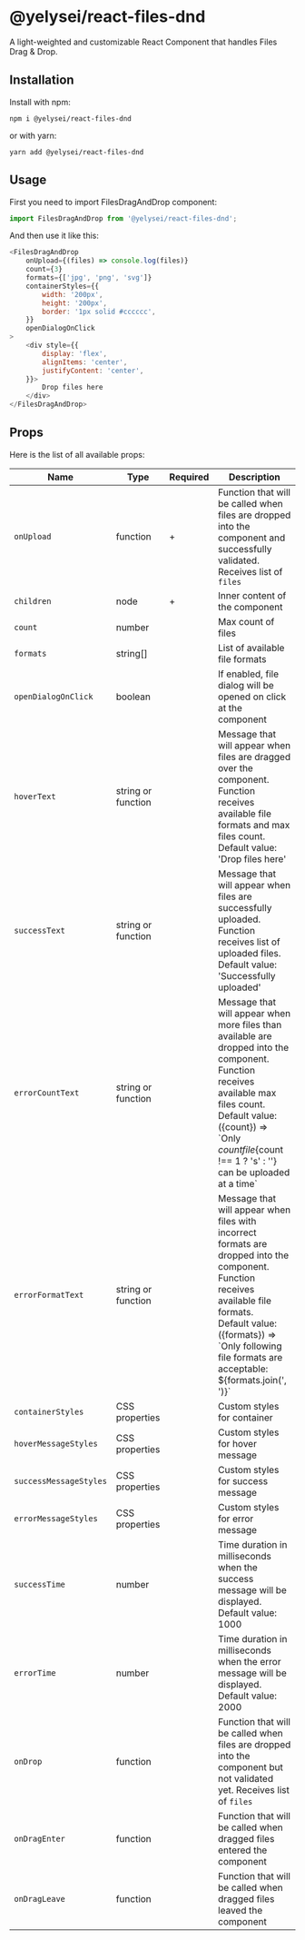 # @yelysei/react-files-dnd

A light-weighted and customizable React Component that handles Files Drag & Drop.

## Installation

Install with npm:

```
npm i @yelysei/react-files-dnd
```

or with yarn:

```
yarn add @yelysei/react-files-dnd
```

## Usage

First you need to import FilesDragAndDrop component:

```javascript
import FilesDragAndDrop from '@yelysei/react-files-dnd';
```

And then use it like this: 

```javascript
<FilesDragAndDrop
    onUpload={(files) => console.log(files)}
    count={3}
    formats={['jpg', 'png', 'svg']}
    containerStyles={{
        width: '200px',
        height: '200px',
        border: '1px solid #cccccc',
    }}
    openDialogOnClick
>
    <div style={{
        display: 'flex',
        alignItems: 'center',
        justifyContent: 'center',
    }}>
        Drop files here
    </div>
</FilesDragAndDrop>
```

## Props

Here is the list of all available props:

Name | Type | Required | Description
---|---|---|---
`onUpload` | function | + | Function that will be called when files are dropped into the component and successfully validated. Receives list of `files`
`children` | node | + | Inner content of the component
`count` | number | | Max count of files
`formats` | string[] | | List of available file formats
`openDialogOnClick` | boolean | | If enabled, file dialog will be opened on click at the component
`hoverText` | string or function | | Message that will appear when files are dragged over the component. Function receives available file formats and max files count.<br/>Default value: 'Drop files here'
`successText` | string or function | | Message that will appear when files are successfully uploaded. Function receives list of uploaded files.<br/>Default value: 'Successfully uploaded'
`errorCountText` | string or function | | Message that will appear when more files than available are dropped into the component. Function receives available max files count.<br/>Default value: ({count}) => \`Only ${count} file${count !== 1 ? 's' : ''} can be uploaded at a time\`
`errorFormatText` | string or function | | Message that will appear when files with incorrect formats are dropped into the component. Function receives available file formats.<br/>Default value: ({formats}) => \`Only following file formats are acceptable: ${formats.join(', ')}\` 
`containerStyles` | CSS properties | | Custom styles for container
`hoverMessageStyles` | CSS properties | | Custom styles for hover message
`successMessageStyles` | CSS properties | | Custom styles for success message
`errorMessageStyles` | CSS properties | | Custom styles for error message
`successTime` | number | | Time duration in milliseconds when the success message will be displayed.<br/>Default value: 1000
`errorTime` | number | | Time duration in milliseconds when the error message will be displayed.<br/>Default value: 2000
`onDrop` | function | | Function that will be called when files are dropped into the component but not validated yet. Receives list of `files`
`onDragEnter` | function | | Function that will be called when dragged files entered the component
`onDragLeave` | function | | Function that will be called when dragged files leaved the component
